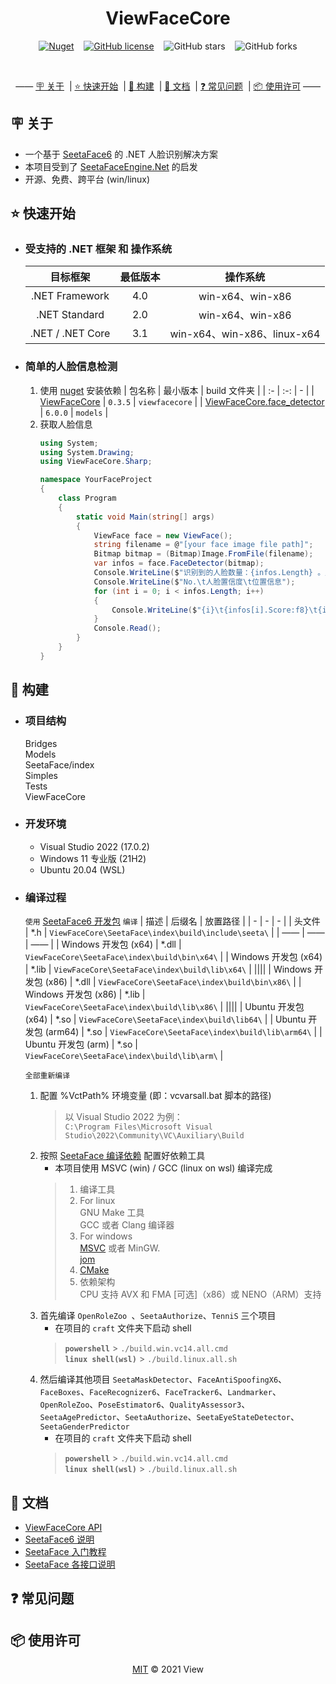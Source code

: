 <div align="center">

# ViewFaceCore 
[![Nuget](https://img.shields.io/nuget/v/ViewFaceCore)](https://www.nuget.org/packages/ViewFaceCore/) &nbsp;&nbsp;
[![GitHub license](https://img.shields.io/github/license/ViewFaceCore/ViewFaceCore)](https://github.com/ViewFaceCore/ViewFaceCore/blob/main/LICENSE) &nbsp;&nbsp;
![GitHub stars](https://img.shields.io/github/stars/ViewFaceCore/ViewFaceCore?style=flat) &nbsp;&nbsp;
![GitHub forks](https://img.shields.io/github/forks/ViewFaceCore/ViewFaceCore)

<br/>

—— [🪧 关于](#🪧&nbsp;关于) &nbsp;| [⭐ 快速开始](#⭐&nbsp;快速开始) &nbsp;| [🔧 构建](#🔧&nbsp;构建) &nbsp;| [📄 文档](#📄&nbsp;文档) &nbsp;| [❓ 常见问题](#❓&nbsp;常见问题) &nbsp;| [📦 使用许可](#📦&nbsp;使用许可) ——

</div>

## 🪧&nbsp;关于
- 一个基于 [SeetaFace6](https://github.com/SeetaFace6Open/index) 的 .NET 人脸识别解决方案
- 本项目受到了 [SeetaFaceEngine.Net](https://github.com/iarray/SeetaFaceEngine.Net) 的启发
- 开源、免费、跨平台 (win/linux)

## ⭐&nbsp;快速开始
- ### 受支持的 .NET 框架 和 操作系统  
   | 目标框架 |最低版本 | 操作系统 |
   | :-: |:-: | :-: |
   | .NET Framework |4.0 | win-x64、win-x86 |
   | .NET Standard |2.0 | win-x64、win-x86 |
   | .NET / .NET Core |3.1 | win-x64、win-x86、linux-x64 |

- ### 简单的人脸信息检测  
   1. 使用 [nuget](https://www.nuget.org) 安装依赖
      | 包名称 | 最小版本 | build 文件夹 |
      | :- | :-: | - |
      | [ViewFaceCore](https://www.nuget.org/packages/ViewFaceCore/) | `0.3.5` | `viewfacecore` |
      | [ViewFaceCore.face_detector](https://www.nuget.org/packages/ViewFaceCore.face_detector) | `6.0.0` | `models` |
   2. 获取人脸信息  
      ```csharp
      using System;
      using System.Drawing;
      using ViewFaceCore.Sharp;
      
      namespace YourFaceProject
      {
          class Program
          {
              static void Main(string[] args)
              {
                  ViewFace face = new ViewFace();
                  string filename = @"[your face image file path]";
                  Bitmap bitmap = (Bitmap)Image.FromFile(filename);
                  var infos = face.FaceDetector(bitmap);
                  Console.WriteLine($"识别到的人脸数量：{infos.Length} 。人脸信息：\n");
                  Console.WriteLine($"No.\t人脸置信度\t位置信息");
                  for (int i = 0; i < infos.Length; i++)
                  {
                      Console.WriteLine($"{i}\t{infos[i].Score:f8}\t{infos[i].Location}");
                  }
                  Console.Read();
              }
          }
      }
      ```





## 🔧&nbsp;构建
- ### **项目结构**

  Bridges  
  Models  
  SeetaFace/index  
  Simples  
  Tests  
  ViewFaceCore  

- ### **开发环境**
   - Visual Studio 2022 (17.0.2)
   - Windows 11 专业版 (21H2)
   - Ubuntu 20.04 (WSL)

- ### **编译过程**

   `使用` [SeetaFace6 开发包](https://github.com/seetafaceengine/SeetaFace6#%E7%99%BE%E5%BA%A6%E7%BD%91%E7%9B%98) `编译`
   | 描述 | 后缀名 | 放置路径 |
   | - | - | - |
   | 头文件 | *.h | `ViewFaceCore\SeetaFace\index\build\include\seeta\` |
   | —— | —— | —— |
   | Windows 开发包 (x64) | *.dll | `ViewFaceCore\SeetaFace\index\build\bin\x64\` |
   | Windows 开发包 (x64) | *.lib | `ViewFaceCore\SeetaFace\index\build\lib\x64\` |
   ||||
   | Windows 开发包 (x86) | *.dll | `ViewFaceCore\SeetaFace\index\build\bin\x86\` |
   | Windows 开发包 (x86) | *.lib | `ViewFaceCore\SeetaFace\index\build\lib\x86\` |
   ||||
   | Ubuntu 开发包 (x64) | *.so | `ViewFaceCore\SeetaFace\index\build\lib64\` |
   | Ubuntu 开发包 (arm64) | *.so | `ViewFaceCore\SeetaFace\index\build\lib\arm64\` |
   | Ubuntu 开发包 (arm) | *.so | `ViewFaceCore\SeetaFace\index\build\lib\arm\` |

   `全部重新编译`  
   1. 配置 %VctPath% 环境变量 (即：vcvarsall.bat 脚本的路径)
      > 以 Visual Studio 2022 为例：  
      > `C:\Program Files\Microsoft Visual Studio\2022\Community\VC\Auxiliary\Build`
   2. 按照 [SeetaFace 编译依赖](https://github.com/SeetaFace6Open/index#%E7%BC%96%E8%AF%91%E4%BE%9D%E8%B5%96) 配置好依赖工具
      - 本项目使用 MSVC (win) / GCC (linux on wsl) 编译完成
      > 1. 编译工具
      > 2. For linux<br>
      >  GNU Make 工具<br>
      >  GCC 或者 Clang 编译器
      > 3. For windows<br>
      >  [MSVC](https://visualstudio.microsoft.com/zh-hans/) 或者 MinGW. <br>
      >  [jom](https://wiki.qt.io/Jom)
      > 4. [CMake](http://www.cmake.org/)
      > 5. 依赖架构<br>
      >  CPU 支持 AVX 和 FMA [可选]（x86）或 NENO（ARM）支持
   3. 首先编译 `OpenRoleZoo `、`SeetaAuthorize`、`TenniS` 三个项目
      - 在项目的 `craft` 文件夹下启动 shell
      > **`powershell`** > `./build.win.vc14.all.cmd`  
      > **`linux shell(wsl)`** > `./build.linux.all.sh`
   4. 然后编译其他项目 `SeetaMaskDetector`、`FaceAntiSpoofingX6`、`FaceBoxes`、`FaceRecognizer6`、`FaceTracker6`、`Landmarker`、`OpenRoleZoo`、`PoseEstimator6`、`QualityAssessor3`、`SeetaAgePredictor`、`SeetaAuthorize`、`SeetaEyeStateDetector`、`SeetaGenderPredictor`  
      - 在项目的 `craft` 文件夹下启动 shell
      > **`powershell`** > `./build.win.vc14.all.cmd`  
      > **`linux shell(wsl)`** > `./build.linux.all.sh`


## 📄&nbsp;文档
- [ViewFaceCore API](https://github.com/View12138/ViewFaceCore/blob/master/README_API.md)
- [SeetaFace6 说明](https://github.com/seetafaceengine/SeetaFace6/blob/master/README.md)
- [SeetaFace 入门教程](http://leanote.com/blog/post/5e7d6cecab64412ae60016ef)
- [SeetaFace 各接口说明](https://github.com/seetafaceengine/SeetaFace6/tree/master/docs)


## ❓&nbsp;常见问题

## 📦&nbsp;使用许可
<div align="center">

[MIT](https://github.com/ViewFaceCore/ViewFaceCore/blob/main/LICENSE) © 2021 View

</din>
